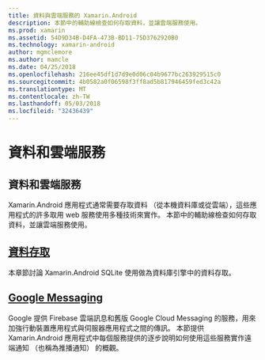 ```yaml
---
title: 資料與雲端服務的 Xamarin.Android
description: 本節中的輔助線檢查如何存取資料，並讓雲端服務使用。
ms.prod: xamarin
ms.assetid: 54D9D34B-D4FA-473B-BD11-75D3762920B0
ms.technology: xamarin-android
author: mgmclemore
ms.author: mamcle
ms.date: 04/25/2018
ms.openlocfilehash: 216ee45df1d7d9e0d06c04b9677bc263929515c0
ms.sourcegitcommit: 4b0582a0f06598f3ff8ad5b817946459fed3c42a
ms.translationtype: MT
ms.contentlocale: zh-TW
ms.lasthandoff: 05/03/2018
ms.locfileid: "32436439"
---
```

# <a name="data-and-cloud-services"></a>資料和雲端服務

## <a name="data-and-cloud-services"></a>資料和雲端服務

Xamarin.Android 應用程式通常需要存取資料 （從本機資料庫或從雲端），這些應用程式的許多取用 web 服務使用多種技術來實作。 本節中的輔助線檢查如何存取資料，並讓雲端服務使用。

## <a name="data-accessandroiddata-clouddata-accessindexmd"></a>[資料存取](~/android/data-cloud/data-access/index.md)

本章節討論 Xamarin.Android SQLite 使用做為資料庫引擎中的資料存取。
 
## <a name="google-messagingandroiddata-cloudgoogle-messagingindexmd"></a>[Google Messaging](~/android/data-cloud/google-messaging/index.md)

Google 提供 Firebase 雲端訊息和舊版 Google Cloud Messaging 的服務，用來加強行動裝置應用程式與伺服器應用程式之間的傳訊。 本節提供 Xamarin.Android 應用程式中每個服務提供的逐步說明如何使用這些服務實作遠端通知 （也稱為推播通知） 的概觀。


